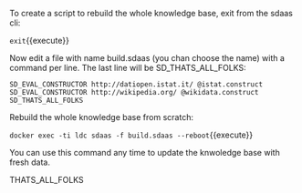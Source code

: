 To create a script to rebuild the whole knowledge base, 
exit from the sdaas cli:

`exit`{{execute}}

Now edit a file with name build.sdaas (you chan choose the name) with a command  per line. The last line will be SD_THATS_ALL_FOLKS:

```
SD_EVAL_CONSTRUCTOR http://datiopen.istat.it/ @istat.construct
SD_EVAL_CONSTRUCTOR http://wikipedia.org/ @wikidata.construct
SD_THATS_ALL_FOLKS
```

Rebuild the whole knowledge base from scratch:

`docker exec -ti ldc sdaas -f build.sdaas --reboot`{{execute}}

You can use this command any time to update the knwoledge base with fresh data.

THATS_ALL_FOLKS